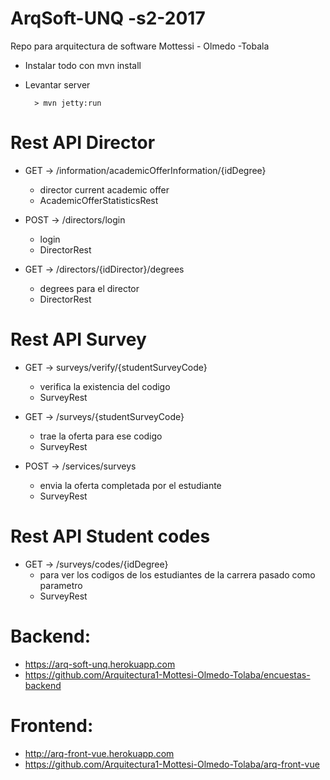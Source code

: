 # ArqSoft-UNQ -s2-2017
Repo para arquitectura de software Mottessi - Olmedo -Tobala

* Instalar todo con mvn install
* Levantar server

		> mvn jetty:run

# Rest API Director

* GET -> /information/academicOfferInformation/{idDegree}
	- director current academic offer
	- AcademicOfferStatisticsRest

* POST -> /directors/login
	- login
	- DirectorRest

* GET -> /directors/{idDirector}/degrees
	- degrees para el director
	- DirectorRest

# Rest API Survey


* GET -> surveys/verify/{studentSurveyCode}
	- verifica la existencia del codigo
	- SurveyRest

* GET -> /surveys/{studentSurveyCode}
	- trae la oferta para ese codigo
	- SurveyRest

* POST -> /services/surveys
	- envia la oferta completada por el estudiante
	- SurveyRest

# Rest API Student codes

* GET -> /surveys/codes/{idDegree}
	- para ver los codigos de los estudiantes de la carrera pasado como parametro
	- SurveyRest


# Backend:
* https://arq-soft-unq.herokuapp.com
* https://github.com/Arquitectura1-Mottesi-Olmedo-Tolaba/encuestas-backend

# Frontend:
* http://arq-front-vue.herokuapp.com
* https://github.com/Arquitectura1-Mottesi-Olmedo-Tolaba/arq-front-vue
